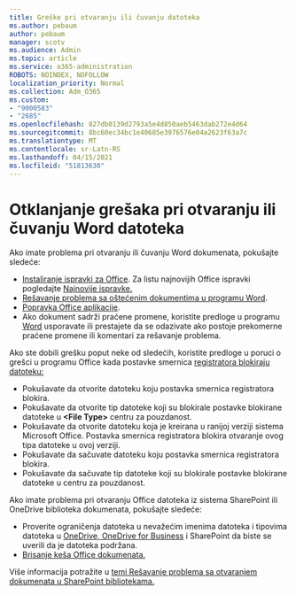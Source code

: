 ```yaml
---
title: Greške pri otvaranju ili čuvanju datoteka
ms.author: pebaum
author: pebaum
manager: scotv
ms.audience: Admin
ms.topic: article
ms.service: o365-administration
ROBOTS: NOINDEX, NOFOLLOW
localization_priority: Normal
ms.collection: Adm_O365
ms.custom:
- "9000583"
- "2685"
ms.openlocfilehash: 827db0139d2793a5e4d850aeb5463dab272e4d64
ms.sourcegitcommit: 8bc60ec34bc1e40685e3976576e04a2623f63a7c
ms.translationtype: MT
ms.contentlocale: sr-Latn-RS
ms.lasthandoff: 04/15/2021
ms.locfileid: "51813630"
---
```

# <a name="resolve-errors-opening-or-saving-word-files"></a>Otklanjanje grešaka pri otvaranju ili čuvanju Word datoteka

Ako imate problema pri otvaranju ili čuvanju Word dokumenata, pokušajte sledeće:

- [Instaliranje ispravki za Office](https://support.office.com/article/2ab296f3-7f03-43a2-8e50-46de917611c5). Za listu najnovijih Office ispravki pogledajte [Najnovije ispravke.](https://docs.microsoft.com/officeupdates/office-updates-msi)
- [Rešavanje problema sa oštećenim dokumentima u programu Word](https://docs.microsoft.com/office/troubleshoot/word/damaged-documents-in-word).
- [Popravka Office aplikacije](https://support.office.com/Article/Repair-an-Office-application-7821d4b6-7c1d-4205-aa0e-a6b40c5bb88b).
- Ako dokument sadrži praćene promene, koristite predloge u programu [Word](https://docs.microsoft.com/office/troubleshoot/word/word-stops-responding) usporavate ili prestajete da se odazivate ako postoje prekomerne praćene promene ili komentari za rešavanje problema.

Ako ste dobili grešku poput neke od sledećih, koristite predloge u poruci o grešci u programu Office kada postavke smernica [registratora blokiraju datoteku:](https://docs.microsoft.com/office/troubleshoot/settings/file-blocked-in-office)

- Pokušavate da otvorite datoteku koju postavka smernica registratora blokira.
- Pokušavate da otvorite tip datoteke koji su blokirale postavke blokirane datoteke u **\<File Type\>** centru za pouzdanost.
- Pokušavate da otvorite datoteku koja je kreirana u ranijoj verziji sistema Microsoft Office. Postavka smernica registratora blokira otvaranje ovog tipa datoteke u ovoj verziji.
- Pokušavate da sačuvate datoteku koju postavka smernica registratora blokira.
- Pokušavate da sačuvate tip datoteke koji su blokirale postavke blokirane datoteke u centru za pouzdanost.

Ako imate problema pri otvaranju Office datoteka iz sistema SharePoint ili OneDrive biblioteka dokumenata, pokušajte sledeće:

- Proverite ograničenja datoteka u nevažećim imenima datoteka i tipovima datoteka u [OneDrive, OneDrive for Business](https://support.office.com/article/64883a5d-228e-48f5-b3d2-eb39e07630fa) i SharePoint da biste se uverili da je datoteka podržana. 
- [Brisanje keša Office dokumenata.](https://support.office.com/article/b1d3765e-d71b-4bb8-99ca-acd22c42995d
) 

Više informacija potražite u [temi Rešavanje problema sa otvaranjem dokumenata u SharePoint bibliotekama.](https://support.office.com/article/31329fa1-4ad0-47fc-95d8-bb0c5b12a536)